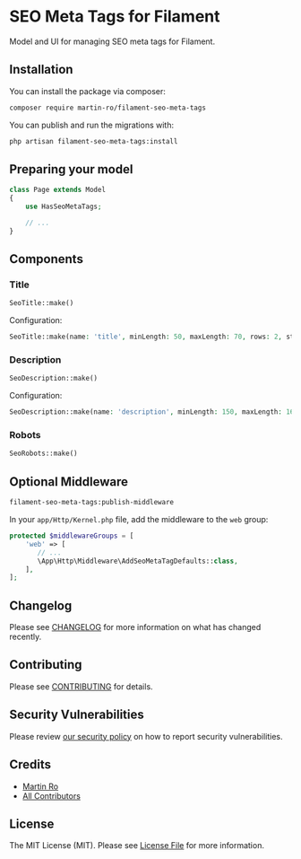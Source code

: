 # SEO Meta Tags for Filament

Model and UI for managing SEO meta tags for Filament.

## Installation

You can install the package via composer:

```bash
composer require martin-ro/filament-seo-meta-tags
```

You can publish and run the migrations with:

```bash
php artisan filament-seo-meta-tags:install
```

## Preparing your model

```php
class Page extends Model
{
    use HasSeoMetaTags;

    // ...
}
```

## Components

### Title
```php
SeoTitle::make()
```

Configuration:
```php
SeoTitle::make(name: 'title', minLength: 50, maxLength: 70, rows: 2, strict: false)
```

### Description
```php
SeoDescription::make()
```

Configuration:
```php
SeoDescription::make(name: 'description', minLength: 150, maxLength: 165, rows: 4, strict: false)
```

### Robots
```php
SeoRobots::make()
```

## Optional Middleware

```bash
filament-seo-meta-tags:publish-middleware
```


In your `app/Http/Kernel.php` file, add the middleware to the `web` group:

```php
protected $middlewareGroups = [
    'web' => [
       // ...
       \App\Http\Middleware\AddSeoMetaTagDefaults::class,
    ],
];
```

## Changelog

Please see [CHANGELOG](CHANGELOG.md) for more information on what has changed recently.

## Contributing

Please see [CONTRIBUTING](.github/CONTRIBUTING.md) for details.

## Security Vulnerabilities

Please review [our security policy](../../security/policy) on how to report security vulnerabilities.

## Credits

- [Martin Ro](https://github.com/martin-ro)
- [All Contributors](../../contributors)

## License

The MIT License (MIT). Please see [License File](LICENSE.md) for more information.
